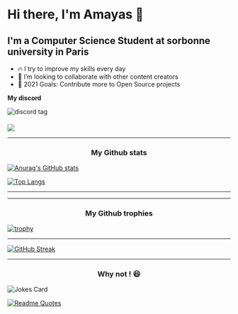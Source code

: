 # Hi there, I'm Amayas 👋

## I'm a Computer Science Student at sorbonne university in Paris

- 🔥 I try to improve my skills every day
- 🌱 I’m looking to collaborate with other content creators
- 🥅 2021 Goals: Contribute more to Open Source projects

**My discord**

<img alt="discord tag" src='https://discord.c99.nl/widget/theme-2/640319226061520908.png' />

####

![](https://komarev.com/ghpvc/?username=Amayas29)

---

<h3 align="center">My Github stats</h3>

[![Anurag's GitHub stats](https://github-readme-stats.vercel.app/api?username=Amayas29&count_private=true&show_icons=true&theme=nord&custom_title=Amayas's+GitHub+Stats&include_all_commits=true)](https://github.com/anuraghazra/github-readme-stats)


[![Top Langs](https://github-readme-stats.vercel.app/api/top-langs/?username=Amayas29&show_icons=true&theme=nord&layout=compact&langs_count=10&custom_title=Most+used+languages&card_width=400)](https://github.com/anuraghazra/github-readme-stats)


---

<!--START_SECTION:waka-->
<!--END_SECTION:waka-->
---

<h3 align="center">My Github trophies</h3>


[![trophy](https://github-profile-trophy.vercel.app/?username=Amayas29&column=3&margin-w=15&margin-h=15&theme=onedark)](https://github.com/ryo-ma/github-profile-trophy)

---

[![GitHub Streak](http://github-readme-streak-stats.herokuapp.com?user=Amayas29&theme=dark)](https://git.io/streak-stats)

---

<h3 align="center">Why not ! 😆</h3>

![Jokes Card](https://readme-jokes.vercel.app/api)

[![Readme Quotes](https://quotes-github-readme.vercel.app/api?type=horizontal)](https://github.com/piyushsuthar/github-readme-quotes)
